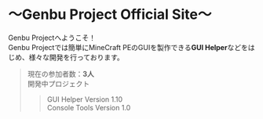 # ～Genbu Project Official Site～
Genbu Projectへようこそ！
<br>
Genbu Projectでは簡単にMineCraft PEのGUIを製作できる**GUI Helper**などをはじめ、様々な開発を行っております。

> 現在の参加者数：**3人**
> <br>
> 開発中プロジェクト
>> GUI Helper Version 1.10
>> <br>
>> Console Tools Version 1.0
